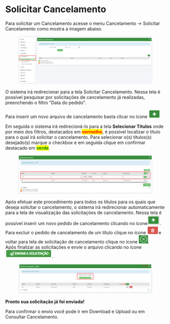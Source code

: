 # Solicitar Cancelamento

Para solicitar um Cancelamento acesse o menu Cancelamento -> Solicitar Cancelamento como mostra a imagem abaixo.

<figure><img src="../../.gitbook/assets/image (56).png" alt=""><figcaption></figcaption></figure>

O sistema irá redirecionar para a tela Solicitar Cancelamento. Nessa tela é possível pesquisar por solicitações de cancelamento já realizadas, preenchendo o filtro “Data do pedido”.

Para inserir um novo arquivo de cancelamento basta clicar no ícone ![](<../../.gitbook/assets/image (61).png>)

Em seguida o sistema irá redirecioná-lo para a tela **Selecionar Títulos** onde por meio dos filtros, destacados em <mark style="color:red;">**vermelho**</mark>, é possível localizar o título para o qual irá solicitar o cancelamento. Para selecionar o(s) títulos(s) desejado(s) marque o checkbox e em seguida clique em confirmar destacado em <mark style="color:green;">**verde**</mark>.

<figure><img src="../../.gitbook/assets/image (51).png" alt=""><figcaption></figcaption></figure>

Após efetuar este procedimento para todos os títulos para os quais que deseja solicitar o cancelamento, o sistema irá redirecionar automaticamente para a tela de visualização das solicitações de cancelamento. Nessa tela é possível inserir um novo pedido de cancelamento clicando no ícone![](<../../.gitbook/assets/image (54).png>). Para excluir o pedido de cancelamento de um título clique no ícone ![](<../../.gitbook/assets/image (67).png>)e voltar para tela de solicitação de cancelamento clique no ícone ![](<../../.gitbook/assets/image (49).png>).\
Após finalizar as solicitações e envie o arquivo clicando no ícone ![](<../../.gitbook/assets/image (63).png>).

<figure><img src="../../.gitbook/assets/image (58).png" alt=""><figcaption></figcaption></figure>

**Pronto sua solicitação já foi enviada!**

&#x20;

Para confirmar o envio você pode ir em Download e Upload ou em Consultar Cancelamento.

